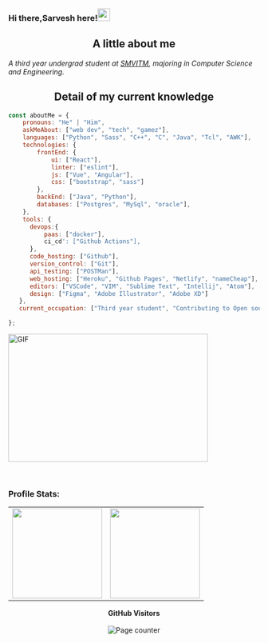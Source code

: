 <meta property="og:description" content="Sarvesh SP is a Front-End Developer from Udupi, India. Sarvesh is currenty pursuing his BE in Computer Science. Feel free to contact Sarvesh" />
<meta name="Keywords" content="sarvesh sp sarveshsp Sarvesh Sarveshsp SARVESHSP SARVESH sarveshsp spsarvesh sarveshsp.com www.sarveshsp.com"/>

### Hi there,Sarvesh here!<img src="https://media.giphy.com/media/hvRJCLFzcasrR4ia7z/giphy.gif" width="25px">


<!--
**Sarvesh-SP/Sarvesh-SP** is a ✨ _special_ ✨ repository because its `README.md` (this file) appears on your GitHub profile.

Here are some ideas to get you started:

- 🔭 I’m currently working on 
- 🌱 I’m currently learning ...
- 👯 I’m looking to collaborate on ...
- 🤔 I’m looking for help with ...
- 💬 Ask me about ...
- 📫 How to reach me: ...
- 😄 Pronouns: ...
- ⚡ Fun fact: ...
-->

<h2 align="center">A little about me</h2>
<p><em>A third year undergrad student at <a href="https://sode-edu.in/">SMVITM</a>, majoring in Computer Science and Engineering.</br>
</em></p>
<h2 align="center">Detail of my current knowledge</h2>

```javascript
const aboutMe = {
    pronouns: "He" | "Him",
    askMeAbout: ["web dev", "tech", "gamez"],
    languages: ["Python", "Sass", "C++", "C", "Java", "Tcl", "AWK"],
    technologies: {
        frontEnd: {
            ui: ["React"],
            linter: ["eslint"],
            js: ["Vue", "Angular"],
            css: ["bootstrap", "sass"]
        },
        backEnd: ["Java", "Python"],
        databases: ["Postgres", "MySql", "oracle"],
    },
    tools: {
      devops:{
          paas: ["docker"],
          ci_cd': ["Github Actions"],
      },
      code_hosting: ["Github"],
      version_control: ["Git"],
      api_testing: ["POSTMan"],
      web_hosting: ["Heroku", "Github Pages", "Netlify", "nameCheap"],
      editors: ["VSCode", "VIM", "Sublime Text", "Intellij", "Atom"],
      design: ["Figma", "Adobe Illustrator", "Adobe XD"] 
   },
   current_occupation: ["Third year student", "Contributing to Open source", "Learning new technologies"],

};
```
<p>
<img alt="GIF" src="https://github.com/adithyapaib/adithyapaib/blob/master/code.gif?raw=true" width="400" height="256" />
</p>
<br>

### Profile Stats:
<table width="100%">
  <tr>
    <td>
<img height="180em" src="https://github-readme-stats.vercel.app/api?username=Sarvesh-SP&include_all_commits=true&count_private=true&show_icons=true&line_height=20&title_color=7A7ADB&icon_color=2234AE&text_color=D3D3D3&bg_color=0,000000,130F40&hide_border=true" /> </td>
 <td> <img height="180em" src="https://github-readme-stats.vercel.app/api/top-langs/?username=Sarvesh-SP&show_icons=true&hide_border=true&layout=compact&langs_count=8&title_color=7A7ADB&text_color=D3D3D3&bg_color=0,000000,130F40"/> </td>
  </tr>
 <table>
  


 <p align="center">
  <b>GitHub Visitors</b>
  <br>
  <br>
  <img alt="Page counter" src="https://profile-counter.glitch.me/Sarvesh-SP/count.svg">
</p>

